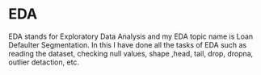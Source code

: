 # EDA
EDA stands for Exploratory Data Analysis and my EDA topic name is Loan Defaulter Segmentation. In this I have done all the tasks of EDA such as reading the dataset, checking null values, shape ,head, tail, drop, dropna, outlier detaction, etc.
